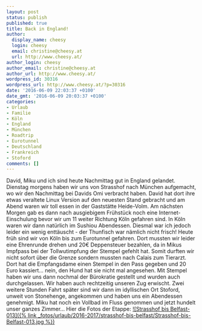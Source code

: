 ```yaml
---
layout: post
status: publish
published: true
title: Back in England!
author:
  display_name: cheesy
  login: cheesy
  email: christine@cheesy.at
  url: http://www.cheesy.at/
author_login: cheesy
author_email: christine@cheesy.at
author_url: http://www.cheesy.at/
wordpress_id: 30316
wordpress_url: http://www.cheesy.at/?p=30316
date: '2016-06-09 22:03:37 +0100'
date_gmt: '2016-06-09 20:03:37 +0100'
categories:
- Urlaub
- Familie
- Köln
- England
- München
- Roadtrip
- Eurotunnel
- Deutschland
- Frankreich
- Stoford
comments: []
---
```

David, Miku und ich sind heute Nachmittag gut in England gelandet.
Dienstag morgens haben wir uns von Strasshof nach München aufgemacht, wo wir den Nachmittag bei Davids Omi verbracht haben. David hat dort ihre etwas veraltete Linux Version auf den neuesten Stand gebracht und am Abend waren wir toll essen in der Gaststätte Heide-Volm.
Am nächsten Morgen gab es dann nach ausgiebigem Frühstück noch eine Internet-Einschulung bevor wir um 11 weiter Richtung Köln gefahren sind. In Köln waren wir dann natürlich im Sushiou Abendessen. Diesmal war ich jedoch leider ein wenig enttäuscht - der Thunfisch war nämlich nicht frisch!
Heute früh sind wir von Köln bis zum Eurotunnel gefahren. Dort mussten wir leider eine Ehrenrunde drehen und 20€ Deppensteuer bezahlen, da in Mikus Impfpass bei der Tollwutimpfung der Stempel gefehlt hat. Somit durften wir nicht sofort über die Grenze sondern mussten nach Calais zum Tierarzt. Dort hat die Empfangsdame einen Stempel in den Pass gegeben und 20 Euro kassiert... nein, den Hund hat sie nicht mal angesehen. Mit Stempel haben wir uns dann nochmal der Bürokratie gestellt und wurden auch durchgelassen. Wir haben auch rechtzeitig unseren Zug erwischt.
Zwei weitere Stunden Fahrt später sind wir dann im idyllischen Ort Stoford, unweit von Stonehenge, angekommen und haben uns ein Abendessen genehmigt. Miku hat noch ein Vollbad im Fluss genommen und jetzt hundelt unser ganzes Zimmer...
Hier die Fotos der Etappe:
[![Strasshof bis Belfast-013]({% link _fotos/urlaub/2016-2017/strasshof-bis-belfast/Strasshof-bis-Belfast-013.jpg %})](http://www.cheesy.at/fotos/urlaub/strasshof-bis-belfast/)
